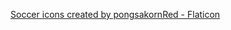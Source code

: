 <a href="https://www.flaticon.com/free-icons/soccer" title="soccer icons">Soccer icons created by pongsakornRed - Flaticon</a>
